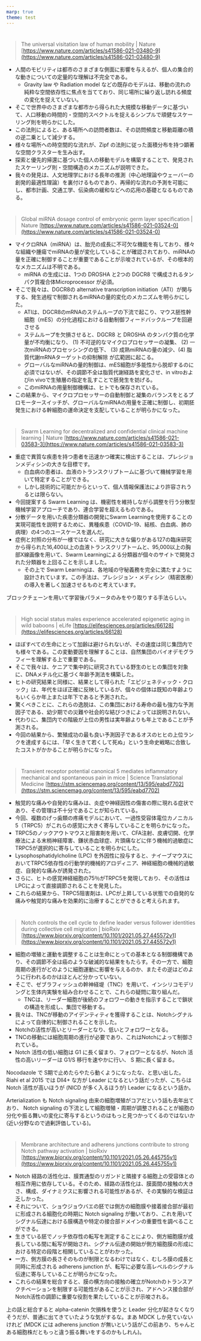 ```yaml
---
marp: true
theme: test
---
```

<!--
headingDivider: 1
backgroundColor: white
header: header
footer: 

paginate: true
color:
class:
-->

# 
> The universal visitation law of human mobility | Nature
[https://www.nature.com/articles/s41586-021-03480-9](https://www.nature.com/articles/s41586-021-03480-9)

- 人間のモビリティは都市のさまざまな側面に影響を与えるが、個人の集合的な動きについての定量的な理解は不完全である。
    - Gravity law や Radiation model などの既存のモデルは、移動の流れの純粋な空間依存性に焦点を当てており、同じ場所に繰り返し訪れる頻度の変化を捉えていない。
- そこで世界中のさまざまな都市から得られた大規模な移動データに基づいて、人口移動の時間的・空間的スペクトルを捉えるシンプルで頑健なスケーリング則を明らかにした。
- この法則によると、ある場所への訪問者数は、その訪問頻度と移動距離の積の逆二乗として減少する。
- 様々な場所への時空間的な流れが、Zipf の法則に従った面積分布を持つ顕著な空間クラスターを生み出す。
- 探索と優先的帰還に基づいた個人の移動モデルを構築することで、発見されたスケーリング則・空間構造のメカニズムが説明できた。
- 我々の発見は、人文地理学における長年の推測（中心地理論やウェーバーの創発的最適性理論）を裏付けるものであり、再帰的な流れの予測を可能にし、都市計画、交通工学、伝染病の緩和などへの応用の基礎となるものである。

# 
> Global miRNA dosage control of embryonic germ layer specification | Nature
[https://www.nature.com/articles/s41586-021-03524-0](https://www.nature.com/articles/s41586-021-03524-0)

- マイクロRNA（miRNA）は、胎児の成長に不可欠な機能を有しており、様々な組織や腫瘍でmiRNAの量が変化していることが確認されており、miRNAの量を正確に制御することが重要であることが示唆されているが、その根本的なメカニズムは不明である。
    - miRNA の生成には、1つの DROSHA と2つの DGCR8 で構成されるタンパク質複合体Microprocessor が必須。
- そこで我々は、DGCR8の alternative transcription initiation（ATI）が関与する、発生過程で制御されるmiRNAの量的変化のメカニズムを明らかにした。
    - ATIは、DGCR8のmRNAのステムループの下流で起こり、マウス胚性幹細胞（mES）の分化過程における自動制御フィードバックループを回避させる
    - ステムループを欠損させると、DGCR8 と DROSHA のタンパク質の化学量が不均衡になり、 (1) 不可逆的なマイクロプロセッサーの凝集、 (2) 一次miRNAのプロセッシングの低下、 (3) 成熟miRNAの量の減少、(4) 脂質代謝mRNAターゲットの抑制解除 が広範囲に起こる。
    - グローバルなmiRNAの量的制御は、mES細胞が多能性から脱却するのに必須ではないが、その調節不全は脂質代謝経路を変化させ、in vitroおよびin vivoで生殖層の指定を乱すことで胚発生を妨げる。
    - このmiRNAの用量制御機構は、ヒトでも保存されている。
- この結果から、マイクロプロセッサーの自動制御と凝集のバランスをとるプロモータースイッチが、グローバルなmiRNAの用量を正確に制御し、初期胚発生における幹細胞の運命決定を支配していることが明らかになった。

# 
> Swarm Learning for decentralized and confidential clinical machine learning | Nature
[https://www.nature.com/articles/s41586-021-03583-3](https://www.nature.com/articles/s41586-021-03583-3)

- 重症で異質な疾患を持つ患者を迅速かつ確実に検出することは、プレシジョンメディシンの大きな目標です。
    - 白血病の患者は、血液のトランスクリプトームに基づいて機械学習を用いて特定することができる。
    - しかし技術的に可能だからといって、個人情報保護法により許容されうるとは限らない。
- 今回提案する Swarm Learning は、機密性を維持しながら調整を行う分散型機械学習アプローチであり、連合学習を超えるものである。
- 分散データを用いた疾患分類器の開発にSwarm Learningを使用することの実現可能性を説明するために、異種疾患（COVID-19、結核、白血病、肺の病理）の4つのユースケースを選んだ。
- 症例と対照の分布が一様ではなく、研究に大きな偏りがある127の臨床研究から得られた16,400以上の血液トランスクリプトームと、95,000以上の胸部X線画像を用いて、Swarm Learningによる分類器が個々のサイトで開発された分類器を上回ることを示しました。
    - その上で Swarm Learningは、各地域の守秘義務を完全に満たすように設計されています。この手法は、プレシジョン・メディシン（精密医療）の導入を著しく加速させるものと考えています。

 

ブロックチェーンを用いて学習後パラメータのみをやり取りする手法らしい。

# 
> High social status males experience accelerated epigenetic aging in wild baboons | eLife
[https://elifesciences.org/articles/66128](https://elifesciences.org/articles/66128)

- ほぼすべての生命にとって加齢は避けられないが、その速度は同じ集団内でも様々である。この変動要因を理解することは、自然集団のバイオデモグラフィーを理解する上で重要である。
- そこで我々は、ケニアで集中的に研究されている野生のヒヒの集団を対象に、DNAメチル化に基づく年齢予測法を構築した。
- ヒトの研究結果と同様に、結果として得られた「エピジェネティック・クロック」は、年代をほぼ正確に反映しているが、個々の個体は既知の年齢よりもいくらか年上または年下であると予測された。
- 驚くべきことに、これらの逸脱は、この集団における寿命の最も強力な予測因子である、幼少期での災難や社会的な結びつきによっては説明されない。
- 代わりに、集団内での階級が上位の男性は実年齢よりも年上であることが予測される。
- 今回の結果から、繁殖成功の最も良い予測因子であるオスのヒヒの上位ランクを達成するには、「早く生きて若くして死ぬ」という生命史戦略に合致したコストがかかることが明らかになった。

# 
> Transient receptor potential canonical 5 mediates inflammatory mechanical and spontaneous pain in mice | Science Translational Medicine
[https://stm.sciencemag.org/content/13/595/eabd7702](https://stm.sciencemag.org/content/13/595/eabd7702)

- 触覚的な痛みや自発的な痛みは、炎症や神経因性の傷害の際に現れる症状であり、その管理は不十分であることが知られている。
- 今回、複数のげっ歯類の疼痛モデルにおいて、一過性受容体電位カノニカル5（TRPC5）がこれらの感覚に大きく寄与していることを明らかになった。
- TRPC5のノックアウトマウスと阻害剤を用いて、CFA注射、皮膚切開、化学療法による末梢神経障害、鎌状赤血球症、片頭痛などに伴う機械的過敏症にTRPC5が選択的に寄与していることを明らかにした。
- Lysophosphatidylcholine (LPC) を外因性に投与すると、ナイーブマウスにおいてTRPC5依存性の行動学的機械的アロディニア、神経細胞の機械的過敏症、自発的な痛みが誘発された。
- さらに、ヒトの感覚神経細胞の75％がTRPC5を発現しており、その活性はLPCによって直接調節されることを発見した。
- これらの結果から、TRPC5阻害剤は、LPCが上昇している状態での自発的な痛みや触覚的な痛みを効果的に治療することができると考えられます。

# 
> Notch controls the cell cycle to define leader versus follower identities during collective cell migration | bioRxiv
[https://www.biorxiv.org/content/10.1101/2021.05.27.445572v1](https://www.biorxiv.org/content/10.1101/2021.05.27.445572v1)

- 細胞の増殖と運動を調整することは生命にとっての基本となる制御機構であり、その調節不全は癌のような破滅的な結果をもたらす。その一方で、細胞周期の進行がどのように細胞運動に影響を与えるのか、またその逆はどのように行われるのかはほとんど分かっていない。
- そこで、ゼブラフィッシュの幹神経堤（TNC）を用いて、インシリコモデリングと生体内実験を組み合わせることで、これらの疑問に取り組んだ。
    - TNCは、リーダー細胞が後続のフォロワーの動きを指示することで鎖状の構造を形成し、集団で移動する。
- 我々は、TNCが移動のアイデンティティを獲得することは、Notchシグナルによって自律的に制御されることを示した。
- Notchの活性が高いとリーダーとなり、低いとフォロワーとなる。
- TNCの移動には細胞周期の進行が必要であり、これはNotchによって制御されている。
- Notch 活性の低い細胞は G1 に長く留まり、フォロワーとなるが、Notch 活性の高いリーダーは G1/S 移行を速やかに行い、 S 期に長く留まる。

Nocodazole で S期で止めたらやたら動くようになったな、と思い出した。 Riahi et al 2015 では Dll4+ な方が Leader になるという話だったが、こちらは Notch 活性が高いほうが (NICD が多く入るほうが) Leader になるという話か。

Arterialization も Notch signaling 由来の細胞増殖がコアだという話も去年出ており、 Notch signaling の下流として細胞増殖・周期が調整されることが細胞の分化や振る舞いの変化に寄与するというのはもっと見つかってくるのではないか (近い分野なので過剰評価している)。

# 
> Membrane architecture and adherens junctions contribute to strong Notch pathway activation | bioRxiv
[https://www.biorxiv.org/content/10.1101/2021.05.26.445755v1](https://www.biorxiv.org/content/10.1101/2021.05.26.445755v1)

- Notch 経路の活性化は、膜貫通型のリガンドと隣接する細胞上の受容体との相互作用に依存している。そのため、経路の活性化は、膜面間の接触の大きさ、構成、ダイナミクスに影響される可能性があるが、その実験的な検証は乏しかった。
- それについて、ショウジョウバエの胚では側方の細胞膜や接着接合部が最初に形成される細胞化の時期に Notch signaling が働いており、これを用いてシグナル伝達における膜構造や特定の接合部ドメインの重要性を調べることができる。
- 生きている胚でノッチ依存性の転写を測定することにより、側方細胞膜が成長している間に転写が開始され、シグナル伝達の開始が側方細胞膜の形成における特定の段階と相関していることがわかった。
- 一方、側方膜の長さそのものが制限となるわけではなく、むしろ膜の成長と同時に形成される adherens junction が、転写に必要な高レベルのシグナル伝達に寄与していることが明らかになった。
- これらの結果を総合すると、膜の横方向の接触の確立がNotchのトランスアクチベーションを制限する可能性があることが示され、アドヘンス接合部がNotch活性の調節に重要な役割を果たしていることが示唆される。

 

上の話と総合すると alpha-catenin 欠損株を使うと Leader 分化が起きなくなりそうだが、普通に出てきていたような気がするな。まあ MDCK しか見ていないけれど (MDCK には adherens junction が無いという話がこの前あり、ちゃんとある細胞株だともっと違う振る舞いをするのかもしれん)。